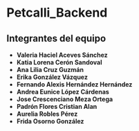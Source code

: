 # Petcalli_Backend

## Integrantes del equipo

- **Valeria Haciel Aceves Sánchez**
- **Katia Lorena Cerón Sandoval**
- **Ana Lilia Cruz Guzmán**
- **Erika González Vázquez**
- **Fernando Alexis Hernández Hernández**
- **Andrea Eunice López Cárdenas**
- **Jose Crescenciano Meza Ortega**
- **Padrón Flores Cristian Alan**
- **Aurelia Robles Pérez**
- **Frida Osorno González**


